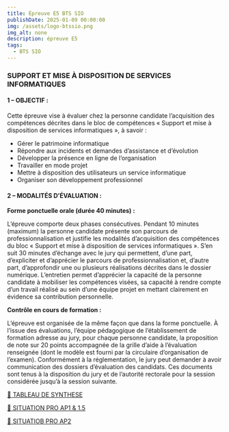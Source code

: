 ```yaml
---
title: Épreuve E5 BTS SIO
publishDate: 2025-01-09 00:00:00
img: /assets/logo-btssio.png
img_alt: none
description: épreuve E5
tags:
  - BTS SIO
---
```


### SUPPORT ET MISE À DISPOSITION DE SERVICES INFORMATIQUES

#### 1 – OBJECTIF :
Cette épreuve vise à évaluer chez la personne candidate l’acquisition des compétences décrites dans le bloc de compétences « Support et mise à disposition de services informatiques », à savoir :

- Gérer le patrimoine informatique
- Répondre aux incidents et demandes d’assistance et d’évolution
- Développer la présence en ligne de l’organisation
- Travailler en mode projet
- Mettre à disposition des utilisateurs un service informatique
- Organiser son développement professionnel

#### 2 – MODALITÉS D’ÉVALUATION :

**Forme ponctuelle orale (durée 40 minutes) :**

L’épreuve comporte deux phases consécutives.
Pendant 10 minutes (maximum) la personne candidate présente son parcours de
professionnalisation et justifie les modalités d’acquisition des compétences du bloc « Support et mise à disposition de services informatiques ».
S’en suit 30 minutes d’échange avec le jury qui permettent, d’une part, d’expliciter et d’apprécier le parcours de professionnalisation et, d’autre part, d’approfondir une ou plusieurs réalisations décrites dans le dossier numérique.
L’entretien permet d’apprécier la capacité de la personne candidate à mobiliser les compétences visées, sa capacité à rendre compte d’un travail réalisé au sein d’une équipe projet en mettant clairement en évidence sa contribution personnelle.

**Contrôle en cours de formation :**

L’épreuve est organisée de la même façon que dans la forme ponctuelle.
À l’issue des évaluations, l’équipe pédagogique de l’établissement de formation adresse au jury, pour chaque personne candidate, la proposition de note sur 20 points accompagnée de la grille d’aide à l’évaluation renseignée (dont le modèle est fourni par la circulaire d’organisation de l’examen).
Conformément à la réglementation, le jury peut demander à avoir communication des dossiers d’évaluation des candidats. Ces documents sont tenus à la disposition du jury et de l’autorité rectorale pour la session considérée jusqu’à la session suivante.

[📄 TABLEAU DE SYNTHESE](/assets/livrables/SYNTHESE.pdf)

[📄 SITUATION PRO AP1 & 1.5](/assets/livrables/pro1.pdf)

[📄 SITUATIOB PRO AP2](/assets/livrables/pro2.pdf)
